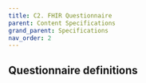 ```yaml
---
title: C2. FHIR Questionnaire
parent: Content Specifications
grand_parent: Specifications
nav_order: 2
---
```

## Questionnaire definitions

